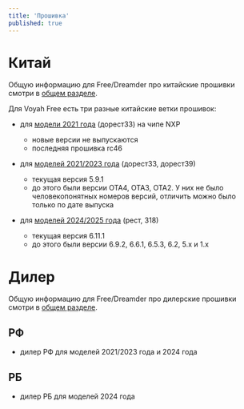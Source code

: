 ```yaml
---
title: 'Прошивка'
published: true
---
```


# Китай

Общую информацию для Free/Dreamder про китайские прошивки смотри в [общем разделе](../common/firmware.md#китай).

Для Voyah Free есть три разные китайские ветки прошивок:

* для [модели 2021 года](2021) (дорест33) на чипе NXP
  * новые версии не выпускаются
  * последняя прошивка rc46

* для [моделей 2021/2023 года](2023) (дорест33, дорест39)
  * текущая версия 5.9.1
  * до этого были версии OTA4, OTA3, OTA2. У них не было человекопонятных номеров версий, отличить можно было только по дате выпуска

* для [моделей 2024/2025 года](2024) (рест, 318)
  * текущая версия 6.11.1
  * до этого были версии 6.9.2, 6.6.1, 6.5.3, 6.2, 5.x и 1.x

# Дилер

Общую информацию для Free/Dreamder про дилерские прошивки смотри в [общем разделе](../common/firmware.md#дилер).

## РФ

* дилер РФ для моделей 2021/2023 года и 2024 года

## РБ

* дилер РБ для моделей 2024 года
